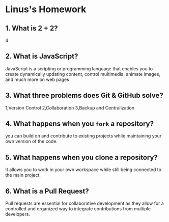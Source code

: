 # Linus's Homework

## 1. What is 2 + 2?

4

## 2. What is JavaScript?

  JavaScript is a scripting or programming language that enables you to create dynamically updating content, control multimedia, animate images, and much more on web pages

## 3. What three problems does Git & GitHub solve?

   1,Version Control
   2,Collaboration
   3,Backup and Centralization

## 4. What happens when you `fork` a repository?

   you can build on and contribute to existing projects while maintaining your own version of the code.

## 5. What happens when you clone a repository?

   It allows you to work in your own workspace while still being connected to the main project.

## 6. What is a Pull Request?

   Pull requests are essential for collaborative development as they allow for a controlled and organized way to integrate contributions from multiple developers.